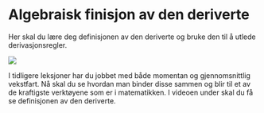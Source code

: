 # Algebraisk finisjon av den deriverte


Her skal du lære deg definisjonen av den deriverte og bruke den til å utlede derivasjonsregler.

![](/bilder/d)

I tidligere leksjoner har du jobbet med både momentan og gjennomsnittlig vekstfart. Nå skal du se hvordan man binder disse sammen og blir til et av de kraftigste verktøyene som er i matematikken. I videoen under skal du få se definisjonen av den deriverte.

